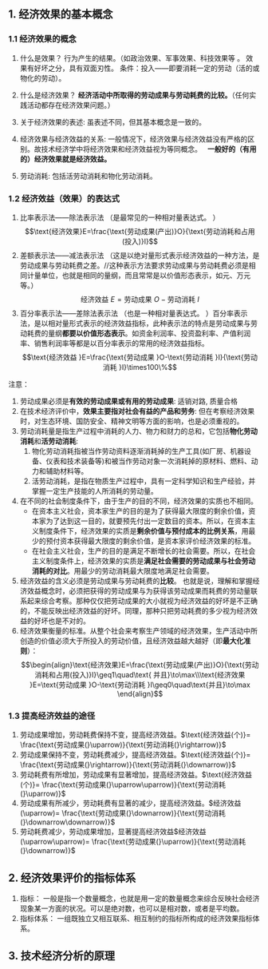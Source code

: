 
## 1. 经济效果的基本概念

### 1.1 经济效果的概念

1. 什么是效果？
    行为产生的结果。（如政治效果、军事效果、科技效果等 。
    效果有好坏之分，具有双面刃性。
    条件：投入——即要消耗一定的劳动（活的或物化的劳动）。
2. 什么是经济效果？
    **经济活动中所取得的劳动成果与劳动耗费的比较。**（任何实践活动都存在经济效果问题。）

1. 关于经济效果的表述: 虽表述不同，但其基本概念是一致的。
2. 经济效果与经济效益的关系: 一般情况下，经济效果与经济效益没有严格的区别。故技术经济学中将经济效果和经济效益视为等同概念。   **一般好的（有用的）经济效果就是经济效益。**
3. 劳动消耗: 包括活劳动消耗和物化劳动消耗。

### 1.2 经济效益（效果）的表达式

1. 比率表示法——除法表示法 （是最常见的一种相对量表达式。 ）$$\text{经济效果}E=\frac{\text{劳动成果(产出)}O}{\text{劳动消耗和占用(投入)}I}$$
2. 差额表示法——减法表示法 （这是以绝对量形式表示经济效益的一种方法，是劳动成果与劳动耗费之差。//这种表示方法要求劳动成果与劳动耗费必须是相同计量单位，也就是相同的量纲，而且常常是以价值形态表示，如元、万元等。）$$\text{经济效益 }E=\text{劳动成果 }O-\text{劳动消耗 }I$$
3. 百分率表示法——差除法表示法 （也是一种相对量表达式。 ）百分率表示法，是以相对量形式表示的经济效益指标，此种表示法的特点是劳动成果与劳动耗费的量纲**都要以价值形态表示**。如资金利润率、投资盈利率、产值利润率、销售利润率等都是以百分率表示的常用的经济效益指标。$$\text{经济效益 }E=\frac{\text{劳动成果 }O-\text{劳动消耗 }I}{\text{劳动消耗 }I}\times100\%$$

注意：
1. 劳动成果必须是**有效的劳动成果或有用的劳动成果**: 
    适销对路, 质量合格
2. 在技术经济评价中，**效果主要指对社会有益的产品和劳务**: 
    但在考察经济效果时，对生态环境、国防安全、精神文明等方面的影响，也是必须重视的。
3. 劳动消耗量是指生产过程中消耗的人力、物力和财力的总和，它包括**物化劳动消耗**和**活劳动消耗**: 
    1. 物化劳动消耗指被当作劳动资料逐渐消耗掉的生产工具(如厂房、机器设备、仪表和技术装备等)和被当作劳动对象一次消耗掉的原材料、燃料、动力和辅助材料等。
    2. 活劳动消耗，是指在物质生产过程中，具有一定科学知识和生产经验，并掌握一定生产技能的人所消耗的劳动量。
4. 在不同的社会制度条件下，由于生产的目的不同，经济效果的实质也不相同。
    + 在资本主义社会，资本家生产的目的是为了获得最大限度的剩余价值，资本家为了达到这一目的，就要预先付出一定数目的资本。所以，在资本主义制度条件下，经济效果的实质是**剩余价值与预付成本的比例关系**，用最少的预付资本获得最大限度的剩余价值，是资本家评价经济效果的标准。
    + 在社会主义社会，生产的目的是满足不断增长的社会需要。所以，在社会主义制度条件上，经济效果的实质是**满足社会需要的劳动成果与社会劳动消耗的对比**。用最少的劳动消耗最大限度地满足社会需要。
5. 经济效益的含义必须是劳动成果与劳动耗费的**比较**。
    也就是说，理解和掌握经济效益概念时，必须把获得的劳动成果与为获得该劳动成果而耗费的劳动量联系起来综合考察。那种仅仅把劳动成果的大小就视为经济效益的好坏是不正确的，不能反映出经济效益的好坏。同理，那种只把劳动耗费的多少视为经济效益的好坏也是不对的。
6. 经济效果衡量的标准。从整个社会来考察生产领域的经济效果，生产活动中所创造的价值必须大于所投入的劳动价值，且经济效益越大越好（即**最大化准则**）：$$\begin{align}\text{经济效果}E=\frac{\text{劳动成果(产出)}O}{\text{劳动消耗和占用(投入)}I}\geq1\quad\text{ 并且}\to\max\\\text{经济效果 }E=\text{劳动成果 }O-\text{劳动消耗 }I\geq0\quad\text{并且}\to\max \end{align}$$

### 1.3 提高经济效益的途径

1. 劳动成果增加，劳动耗费保持不变，提高经济效益。$\text{经济效益(个)}= \frac{\text{劳动成果(}\uparrow)}{\text{劳动消耗(}\rightarrow)}$
2. 劳动成果保持不变，劳动耗费减少，提高经济效益。$\text{经济效益(个)}= \frac{\text{劳动成果(}\rightarrow)}{\text{劳动消耗(}\downarrow)}$
3. 劳动耗费有所增加，劳动成果有显著增加，提高经济效益。$\text{经济效益(个)}= \frac{\text{劳动成果(}\uparrow\uparrow)}{\text{劳动消耗(}\uparrow)}$
4. 劳动成果有所减少，劳动耗费有显著的减少，提高经济效益。$经济效益(\uparrow)= \frac{\text{劳动成果(}\downarrow)}{\text{劳动消耗(}\downarrow\downarrow)}$
5. 劳动耗费减少，劳动成果增加，显著提高经济效益$经济效益(\uparrow\uparrow)= \frac{\text{劳动成果(}\uparrow)}{\text{劳动消耗(}\downarrow)}$

## 2. 经济效果评价的指标体系


1. 指标：
    一般是指一个数量概念，也就是用一定的数量概念来综合反映社会经济现象某一方面的状况。可以是绝对数，也可以是相对数，或者是平均数。
2. 指标体系：
    一组既独立又相互联系、相互制约的指标所构成的经济效果指标体系。

## 3. 技术经济分析的原理



